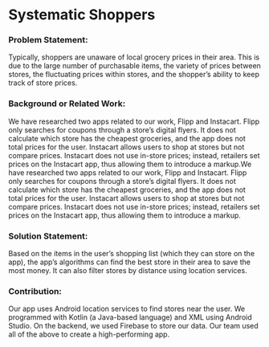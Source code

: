 # Systematic Shoppers
### Problem Statement: 
Typically, shoppers are unaware of local grocery prices in their area. This is due to the large number of purchasable items, the variety of prices between stores, the fluctuating prices within stores, and the shopper’s ability to keep track of store prices.
### Background or Related Work: 
We have researched two apps related to our work, Flipp and Instacart. Flipp only searches for coupons through a store’s digital flyers. It does not calculate which store has the cheapest groceries, and the app does not total prices for the user. Instacart allows users to shop at stores but not compare prices. Instacart does not use in-store prices; instead, retailers set prices on the Instacart app, thus allowing them to introduce a markup.We have researched two apps related to our work, Flipp and Instacart. Flipp only searches for coupons through a store’s digital flyers. It does not calculate which store has the cheapest groceries, and the app does not total prices for the user. Instacart allows users to shop at stores but not compare prices. Instacart does not use in-store prices; instead, retailers set prices on the Instacart app, thus allowing them to introduce a markup.
### Solution Statement:
Based on the items in the user’s shopping list (which they can store on the app), the app’s algorithms can find the best store in their area to save the most money. It can also filter stores by distance using location services. 
### Contribution:
Our app uses Android location services to find stores near the user. We programmed with Kotlin (a Java-based language) and XML using Android Studio. On the backend, we used Firebase to store our data. Our team used all of the above to create a high-performing app. 
